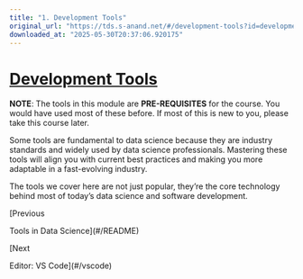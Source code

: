```yaml
---
title: "1. Development Tools"
original_url: "https://tds.s-anand.net/#/development-tools?id=development-tools"
downloaded_at: "2025-05-30T20:37:06.920175"
---
```


[Development Tools](#/development-tools?id=development-tools)
=============================================================

**NOTE**: The tools in this module are **PRE-REQUISITES** for the course. You would have used most of these before. If most of this is new to you, please take this course later.

Some tools are fundamental to data science because they are industry standards and widely used by data science professionals. Mastering these tools will align you with current best practices and making you more adaptable in a fast-evolving industry.

The tools we cover here are not just popular, they’re the core technology behind most of today’s data science and software development.

[Previous

Tools in Data Science](#/README)

[Next

Editor: VS Code](#/vscode)